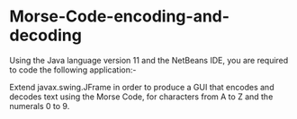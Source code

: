# Morse-Code-encoding-and-decoding

Using the Java language version 11 and the NetBeans IDE, you are required to
code the following application:-

Extend javax.swing.JFrame in order to produce a GUI that encodes and
decodes text using the Morse Code, for characters from A to Z and the numerals 0 to 9.
